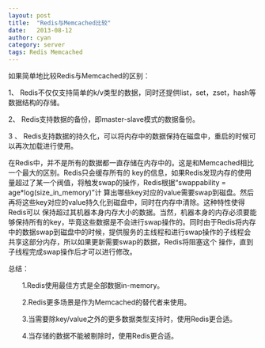 ```yaml
---
layout: post
title:  "Redis与Memcached比较"
date:   2013-08-12
author: cyan
category: server
tags: Redis Memcached 
---
```

如果简单地比较Redis与Memcached的区别：

1、  Redis不仅仅支持简单的k/v类型的数据，同时还提供list，set，zset，hash等数据结构的存储。

2、  Redis支持数据的备份，即master-slave模式的数据备份。

3 、 Redis支持数据的持久化，可以将内存中的数据保持在磁盘中，重启的时候可以再次加载进行使用。


在Redis中，并不是所有的数据都一直存储在内存中的。这是和Memcached相比一个最大的区别。Redis只会缓存所有的 key的信息，如果Redis发现内存的使用量超过了某一个阀值，将触发swap的操作，Redis根据“swappability = age*log(size_in_memory)”计 算出哪些key对应的value需要swap到磁盘。然后再将这些key对应的value持久化到磁盘中，同时在内存中清除。这种特性使得Redis可以 保持超过其机器本身内存大小的数据。当然，机器本身的内存必须要能够保持所有的key，毕竟这些数据是不会进行swap操作的。同时由于Redis将内存 中的数据swap到磁盘中的时候，提供服务的主线程和进行swap操作的子线程会共享这部分内存，所以如果更新需要swap的数据，Redis将阻塞这个 操作，直到子线程完成swap操作后才可以进行修改。

总结：

　　1.Redis使用最佳方式是全部数据in-memory。

　　2.Redis更多场景是作为Memcached的替代者来使用。

　　3.当需要除key/value之外的更多数据类型支持时，使用Redis更合适。

　　4.当存储的数据不能被剔除时，使用Redis更合适。

